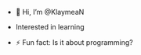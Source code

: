 - 👋 Hi, I’m @KlaymeaN
  
- Interested in learning 
  
  
- ⚡ Fun fact: Is it about programming?


<!---
KlaymeaN/KlaymeaN is a ✨ special ✨ repository because its `README.md` (this file) appears on your GitHub profile.
You can click the Preview link to take a look at your changes.
--->
